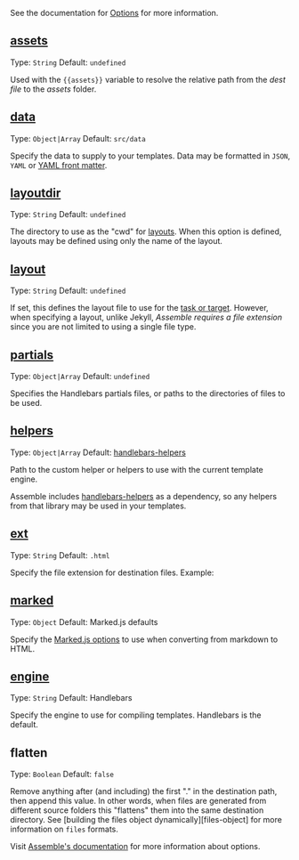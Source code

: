 See the documentation for [Options](http://assemble.io/docs/Options.html) for more information.

## [assets](http://assemble.io/docs/options-assets.html)
Type: `String`
Default: `undefined`

Used with the `{{assets}}` variable to resolve the relative path from the _dest file_ to the _assets_ folder.

## [data](http://assemble.io/docs/options-data.html)
Type: `Object|Array`
Default: `src/data`

Specify the data to supply to your templates. Data may be formatted in `JSON`, `YAML` or [YAML front matter](http://assemble.io/docs/YAML-front-matter.html).

## [layoutdir](http://assemble.io/docs/options-layoutdir.html)
Type: `String`
Default: `undefined`

The directory to use as the "cwd" for [layouts](http://assemble.io/docs/options-layout.html). When this option is defined, layouts may be defined using only the name of the layout.

## [layout](http://assemble.io/docs/options-layout.html)
Type: `String`
Default: `undefined`

If set, this defines the layout file to use for the [task or target][tasks-and-targets]. However, when specifying a layout, unlike Jekyll, _Assemble requires a file extension_ since you are not limited to using a single file type.

[tasks-and-targets]: http://gruntjs.com/configuring-tasks#task-configuration-and-targets

## [partials](http://assemble.io/docs/options-partials.html)
Type:  `Object|Array`
Default: `undefined`

Specifies the Handlebars partials files, or paths to the directories of files to be used.

## [helpers](http://assemble.io/docs/options-helpers.html)
Type: `Object|Array`
Default: [handlebars-helpers](http://github.com/assemble/handlebars-helpers)

Path to the custom helper or helpers to use with the current template engine.

Assemble includes [handlebars-helpers](http://assemble.io/docs/helpers/index.html) as a dependency, so any helpers from that library may be used in your templates.

## [ext](http://assemble.io/docs/options-ext.html)
Type: `String`
Default: `.html`

Specify the file extension for destination files. Example:

## [marked](http://assemble.io/docs/options-marked.html)
Type: `Object`
Default: Marked.js defaults

Specify the [Marked.js options](https://github.com/chjj/marked#options-1) to use when converting from markdown to HTML.

## [engine](http://assemble.io/docs/options-engine.html)
Type: `String`
Default: Handlebars

Specify the engine to use for compiling templates. Handlebars is the default.

## flatten
Type: `Boolean`
Default: `false`

Remove anything after (and including) the first "." in the destination path, then append this value. In other words, when files are generated from different source folders this "flattens" them into the same destination directory. See [building the files object dynamically][files-object] for more information on `files` formats.


Visit [Assemble's documentation](http://assemble.io) for more information about options.